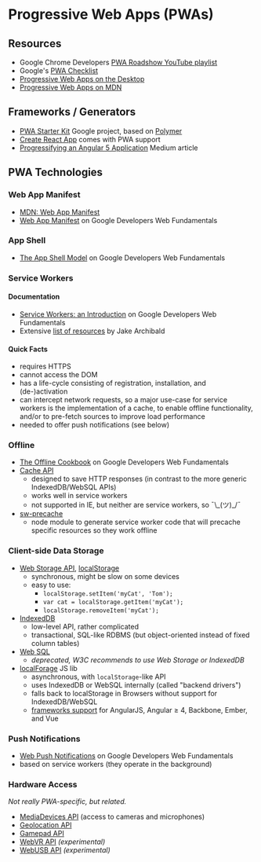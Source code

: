 # Progressive Web Apps (PWAs)

## Resources

* Google Chrome Developers [PWA Roadshow YouTube playlist](https://www.youtube.com/playlist?list=PLNYkxOF6rcICnIOm4cfylT0-cEfytBtYt&disable_polymer=true)
* Google's [PWA Checklist](https://developers.google.com/web/progressive-web-apps/checklist)
* [Progressive Web Apps on the Desktop](https://developers.google.com/web/updates/2018/05/dpwa)
* [Progressive Web Apps on MDN](https://developer.mozilla.org/en-US/Apps/Progressive)

## Frameworks / Generators

* [PWA Starter Kit](https://github.com/Polymer/pwa-starter-kit) Google project,
  based on [Polymer](https://www.polymer-project.org/)
* [Create React App](https://github.com/facebook/create-react-app/blob/master/packages/react-scripts/template/README.md#making-a-progressive-web-app)
  comes with PWA support
* [Progressifying an Angular 5 Application](https://medium.com/@nsmirnova/creating-pwa-with-angular-5-part-2-progressifying-the-application-449e3a706129)
  Medium article

## PWA Technologies

### Web App Manifest

* [MDN: Web App Manifest](https://developer.mozilla.org/en-US/docs/Web/Manifest)
* [Web App Manifest](https://developers.google.com/web/fundamentals/web-app-manifest/)
  on Google Developers Web Fundamentals

### App Shell

* [The App Shell Model](https://developers.google.com/web/fundamentals/architecture/app-shell)
  on Google Developers Web Fundamentals

### Service Workers

#### Documentation

* [Service Workers: an Introduction](https://developers.google.com/web/fundamentals/primers/service-workers/)
  on Google Developers Web Fundamentals
* Extensive [list of resources](https://jakearchibald.github.io/isserviceworkerready/resources.html#moar)
  by Jake Archibald

#### Quick Facts

* requires HTTPS
* cannot access the DOM
* has a life-cycle consisting of registration, installation, and (de-)activation
* can intercept network requests, so a major use-case for service workers is the
  implementation of a cache, to enable offline functionality, and/or to pre-fetch
  sources to improve load performance
* needed to offer push notifications (see below)

### Offline

* [The Offline Cookbook](https://developers.google.com/web/fundamentals/instant-and-offline/offline-cookbook/)
  on Google Developers Web Fundamentals
* [Cache API](https://developer.mozilla.org/en-US/docs/Web/API/Cache)
  * designed to save HTTP responses (in contrast to the more generic
    IndexedDB/WebSQL APIs)
  * works well in service workers
  * not supported in IE, but neither are service workers, so ¯\\\_(ツ)\_/¯
* [sw-precache](https://github.com/GoogleChromeLabs/sw-precache)
  * node module to generate service worker code that will precache specific
    resources so they work offline

### Client-side Data Storage

* [Web Storage API](https://developer.mozilla.org/en-US/docs/Web/API/Web_Storage_API/Using_the_Web_Storage_API),
  [localStorage](https://developer.mozilla.org/en-US/docs/Web/API/Window/localStorage)
  * synchronous, might be slow on some devices
  * easy to use:
    * `localStorage.setItem('myCat', 'Tom');`
    * `var cat = localStorage.getItem('myCat');`
    * `localStorage.removeItem('myCat');`
* [IndexedDB](https://developer.mozilla.org/en-US/docs/Web/API/IndexedDB_API)
  * low-level API, rather complicated
  * transactional, SQL-like RDBMS (but object-oriented instead of fixed column tables)
* [Web SQL](https://www.w3.org/TR/webdatabase/)
  * *deprecated, W3C recommends to use Web Storage or IndexedDB*
* [localForage](https://localforage.github.io/localForage/) JS lib
  * asynchronous, with `localStorage`-like API
  * uses IndexedDB or WebSQL internally (called "backend drivers")
  * falls back to localStorage in Browsers without support for IndexedDB/WebSQL
  * [frameworks support](https://github.com/localForage/localForage#framework-support)
     for AngularJS, Angular ≥ 4, Backbone, Ember, and Vue

### Push Notifications

* [Web Push Notifications](https://developers.google.com/web/fundamentals/push-notifications/)
  on Google Developers Web Fundamentals
* based on service workers (they operate in the background)

### Hardware Access

*Not really PWA-specific, but related.*

* [MediaDevices API](https://developer.mozilla.org/en-US/docs/Web/API/MediaDevices)
  (access to cameras and microphones)
* [Geolocation API](https://developer.mozilla.org/en-US/docs/Web/API/Geolocation)
* [Gamepad API](https://developer.mozilla.org/en-US/docs/Web/API/Gamepad)
* [WebVR API](https://developer.mozilla.org/en-US/docs/Web/API/WebVR_API) *(experimental)*
* [WebUSB API](https://developer.mozilla.org/en-US/docs/Web/API/USB) *(experimental)*
